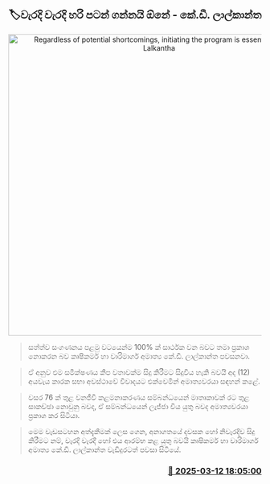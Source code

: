 <p align='center'><b><h2 align='center' title='Regardless of potential shortcomings, initiating the program is essential – K.D. Lalkantha'>🏷වැරදි වැරදි හරි පටන් ගන්නයි ඕනේ - කේ.ඩී. ලාල්කාන්ත</h2></b></p>
<p align='center'><img src='https://helakuru.sgp1.cdn.digitaloceanspaces.com/esana/images/lib/kd-lalkantha-minister-parliment.jpg' width='600' alt='Regardless of potential shortcomings, initiating the program is essential – K.D. Lalkantha'></p>

> සත්ත්ව සංගණනය පළමු වටයෙන්ම 100% ක් සාර්ථක වන බවට තමා ප්‍රකාශ නොකරන බව කෘෂිකර්ම හා වාරිමාර්ග අමාත්‍ය කේ.ඩී. ලාල්කාන්ත පවසනවා.

> ඒ අනුව එම සමීක්ෂණය කීප වතාවක්ම සිදු කිරීමට සිදුවිය හැකි බවයි අද (12) අයවැය කාරක සභා අවස්ථාවේ විවාදයට එක්වෙමින් අමාත්‍යවරයා සඳහන් කළේ.

> වසර 76 ක් තුළ වනජීවී කළමනාකරණය සම්බන්ධයෙන් මාතෘකාවක් රට තුළ සාකච්ඡා නොවුනු බවද, ඒ සම්බන්ධයෙන් ලැජ්ජා විය යුතු බවද අමාත්‍යවරයා ප්‍රකාශ කර සිටියා.

> මෙම වැඩසටහන අත්දැකීමක් ලෙස ගෙන, අනාගතයේ දවසක හෝ නිවැරදිව සිදු කිරීමට නම්, වැරදි වැරදී හෝ එය ආරම්භ කළ යුතු බවයි කෘෂිකර්ම හා වාරිමාර්ග අමාත්‍ය කේ.ඩී. ලාල්කාන්ත වැඩිදුරටත් පවසා සිටියේ.



<h3 align='right'><a href='https://www.helakuru.lk/esana/p/108290/'>📅 2025-03-12 18:05:00</a></h3>
